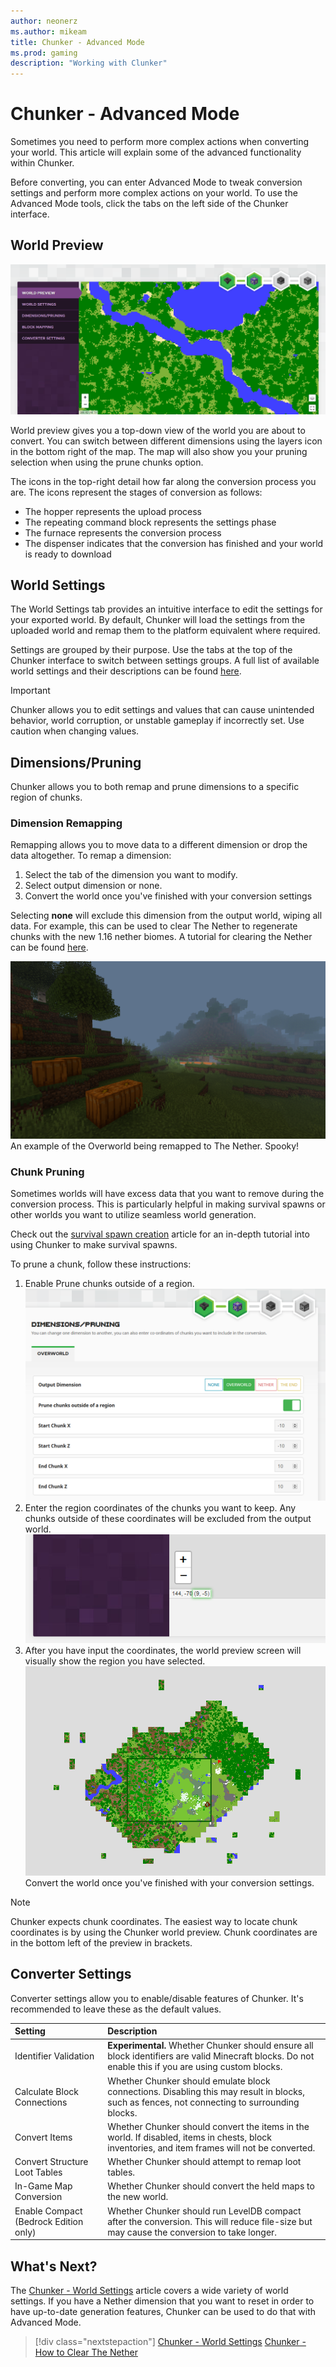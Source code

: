 ```yaml
---
author: neonerz
ms.author: mikeam
title: Chunker - Advanced Mode
ms.prod: gaming
description: "Working with Clunker"
---
```

# Chunker - Advanced Mode

Sometimes you need to perform more complex actions when converting your world. This article will explain some of the advanced functionality within Chunker.

Before converting, you can enter Advanced Mode to tweak conversion settings and perform more complex actions on your world. To use the Advanced Mode tools, click the tabs on the left side of the Chunker interface.

## World Preview

![Bird's-eye preview of the world map](Media/Chunker/worldpreview.png)

World preview gives you a top-down view of the world you are about to convert. You can switch between different dimensions using the layers icon in the bottom right of the map. The map will also show you your pruning selection when using the prune chunks option.

The icons in the top-right detail how far along the conversion process you are. The icons represent the stages of conversion as follows:

- The hopper represents the upload process
- The repeating command block represents the settings phase
- The furnace represents the conversion process
- The dispenser indicates that the conversion has finished and your world is ready to download

## World Settings

The World Settings tab provides an intuitive interface to edit the settings for your exported world. By default, Chunker will load the settings from the uploaded world and remap them to the platform equivalent where required.

Settings are grouped by their purpose. Use the tabs at the top of the Chunker interface to switch between settings groups. A full list of available world settings and their descriptions can be found [here](ChunkerWorldSettings.md).

> [!IMPORTANT]
> Chunker allows you to edit settings and values that can cause unintended behavior, world corruption, or unstable gameplay if incorrectly set. Use caution when changing values.

## Dimensions/Pruning

Chunker allows you to both remap and prune dimensions to a specific region of chunks.

### Dimension Remapping

Remapping allows you to move data to a different dimension or drop the data altogether. To remap a dimension:

1. Select the tab of the dimension you want to modify.
2. Select output dimension or none.
3. Convert the world once you've finished with your conversion settings

Selecting **none** will exclude this dimension from the output world, wiping all data. For example, this can be used to clear The Nether to regenerate chunks with the new 1.16 nether biomes. A tutorial for clearing the Nether can be found [here](ChunkerTheNether.md).

![The Overworld remapped to The Nether](Media/Chunker/remapping.png)
An example of the Overworld being remapped to The Nether. Spooky!

### Chunk Pruning

Sometimes worlds will have excess data that you want to remove during the conversion process. This is particularly helpful in making survival spawns or other worlds you want to utilize seamless world generation.

Check out the [survival spawn creation](SurvivalSpawnCreation.md) article for an in-depth tutorial into using Chunker to make survival spawns.

To prune a chunk, follow these instructions:

1. Enable Prune chunks outside of a region. <br/>
![List of pruning options in Chunker](Media/Chunker/pruningoptions.png)
2. Enter the region coordinates of the chunks you want to keep. Any chunks outside of these coordinates will be excluded from the output world. <br/>
![Coordinates at the bottom-left of the world preview in Chunker](Media/Chunker/pruningcoordinates.png)
3. After you have input the coordinates, the world preview screen will visually show the region you have selected. <br/>
![Preview of pruning in Chunker](Media/Chunker/pruningpreview.png)
Convert the world once you've finished with your conversion settings.

> [!NOTE]
> Chunker expects chunk coordinates. The easiest way to locate chunk coordinates is by using the Chunker world preview. Chunk coordinates are in the bottom left of the preview in brackets.

## Converter Settings

Converter settings allow you to enable/disable features of Chunker. It's recommended to leave these as the default values.

|Setting|Description|
|:---|:---|
|Identifier Validation|**Experimental.** Whether Chunker should ensure all block identifiers are valid Minecraft blocks. Do not enable this if you are using custom blocks.|
|Calculate Block Connections|Whether Chunker should emulate block connections. Disabling this may result in blocks, such as fences, not connecting to surrounding blocks.|
|Convert Items|Whether Chunker should convert the items in the world. If disabled, items in chests, block inventories, and item frames will not be converted.|
|Convert Structure Loot Tables|Whether Chunker should attempt to remap loot tables.|
|In-Game Map Conversion|Whether Chunker should convert the held maps to the new world.|
|Enable Compact (Bedrock Edition only)|Whether Chunker should run LevelDB compact after the conversion. This will reduce file-size but may cause the conversion to take longer.|

## What's Next?

The [Chunker - World Settings](ChunkerWorldSettings.md) article covers a wide variety of world settings. If you have a Nether dimension that you want to reset in order to have up-to-date generation features, Chunker can be used to do that with Advanced Mode.

> [!div class="nextstepaction"]
> [Chunker - World Settings](ChunkerWorldSettings.md)
> [Chunker - How to Clear The Nether](ChunkerTheNether.md)